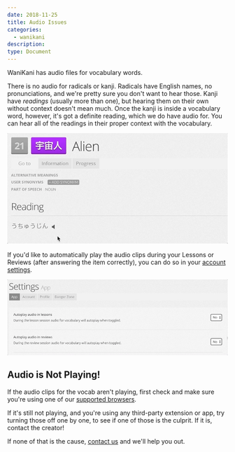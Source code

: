 ```yaml
---
date: 2018-11-25
title: Audio Issues
categories:
  - wanikani
description:
type: Document
---
```


WaniKani has audio files for vocabulary words.

There is no audio for radicals or kanji. Radicals have English names, no pronunciations, and we're pretty sure you don't want to hear those. Kanji have _readings_ (usually more than one), but hearing them on their own without context doesn't mean much. Once the kanji is inside a vocabulary word, however, it's got a definite reading, which we do have audio for. You can hear all of the readings in their proper context with the vocabulary.

![Vocabulary audio](/images/vocabulary-audio.gif)

If you'd like to automatically play the audio clips during your Lessons or Reviews (after answering the item correctly), you can do so in your [account settings](https://www.wanikani.com/settings/app).

![Autoplay audio](/images/autoplay-audio.gif)

## Audio is Not Playing!

If the audio clips for the vocab aren't playing, first check and make sure you're using one of our [supported browsers](/wanikani/browser-support/).

If it's still not playing, and you're using any third-party extension or app, try turning those off one by one, to see if one of those is the culprit. If it is, contact the creator!

If none of that is the cause, [contact us](/wanikani/contact-page/) and we'll help you out.
